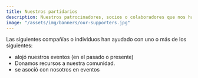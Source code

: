 ```yaml
---
title: Nuestros partidarios
description: Nuestros patrocinadores, socios o colaboradores que nos han ayudado a mantener una de las comunidades más grandes de Latinx in Tech.
image: "/assets/img/banners/our-supporters.jpg"
---
```


Las siguientes compañías o individuos han ayudado con uno o más de los siguientes:

- alojó nuestros eventos (en el pasado o presente)
- Donamos recursos a nuestra comunidad.
- se asoció con nosotros en eventos
